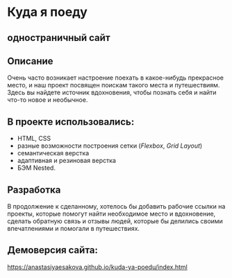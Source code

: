 # Куда я поеду
одностраничный сайт
--------
## Описание
Очень часто возникает настроение поехать в какое-нибудь прекрасное место, и наш проект посвящен поискам такого места и путешествиям. Здесь вы найдете источник вдохновения, чтобы познать себя и найти что-то новое и необычное.
## В проекте использовались:
* HTML, CSS
* разные возможности построения сетки (_Flexbox_, _Grid Layout_)
* семантическая верстка
* адаптивная и резиновая верстка
* БЭМ Nested.
## Разработка
В продолжение к сделанному, хотелось бы добавить рабочие ссылки на проекты, которые помогут найти необходимое место и вдохновение, сделать обратную связь и отзывы людей, которые бы делились своими впечатлениями и помогали в путешествиях.
## Демоверсия сайта:
 https://anastasiyaesakova.github.io/kuda-ya-poedu/index.html
